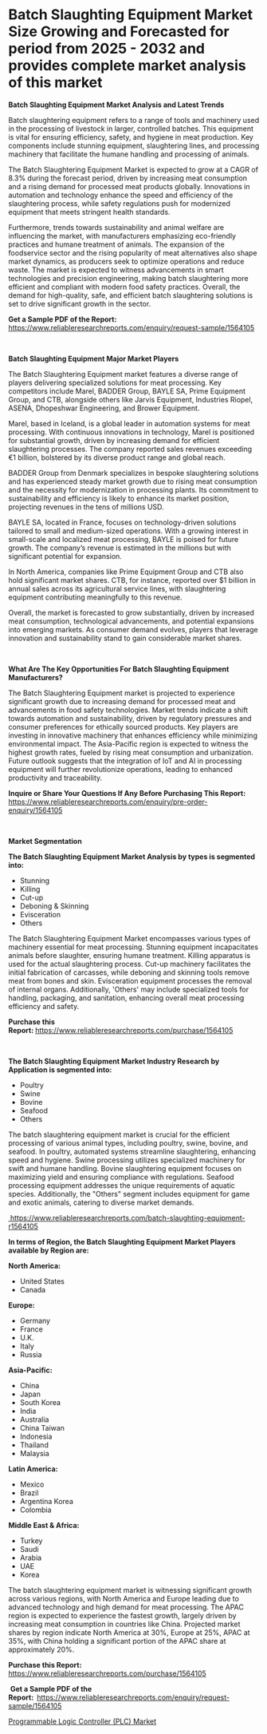 <p><h1>Batch Slaughting Equipment Market Size Growing and Forecasted for period from 2025 - 2032 and provides complete market analysis of this market</h1></p><p><strong>Batch Slaughting Equipment Market Analysis and Latest Trends</strong></p>
<p><p>Batch slaughtering equipment refers to a range of tools and machinery used in the processing of livestock in larger, controlled batches. This equipment is vital for ensuring efficiency, safety, and hygiene in meat production. Key components include stunning equipment, slaughtering lines, and processing machinery that facilitate the humane handling and processing of animals.</p><p>The Batch Slaughtering Equipment Market is expected to grow at a CAGR of 8.3% during the forecast period, driven by increasing meat consumption and a rising demand for processed meat products globally. Innovations in automation and technology enhance the speed and efficiency of the slaughtering process, while safety regulations push for modernized equipment that meets stringent health standards.</p><p>Furthermore, trends towards sustainability and animal welfare are influencing the market, with manufacturers emphasizing eco-friendly practices and humane treatment of animals. The expansion of the foodservice sector and the rising popularity of meat alternatives also shape market dynamics, as producers seek to optimize operations and reduce waste. The market is expected to witness advancements in smart technologies and precision engineering, making batch slaughtering more efficient and compliant with modern food safety practices. Overall, the demand for high-quality, safe, and efficient batch slaughtering solutions is set to drive significant growth in the sector.</p></p>
<p><strong>Get a Sample PDF of the Report:&nbsp;</strong> <a href="https://www.reliableresearchreports.com/enquiry/request-sample/1564105?utm_campaign=2797&utm_medium=2&utm_source=Github&utm_content=ia&utm_term=11042025&utm_id=batch-slaughting-equipment">https://www.reliableresearchreports.com/enquiry/request-sample/1564105</a></p>
<p>&nbsp;</p>
<p><strong>Batch Slaughting Equipment Major Market Players</strong></p>
<p><p>The Batch Slaughtering Equipment market features a diverse range of players delivering specialized solutions for meat processing. Key competitors include Marel, BADDER Group, BAYLE SA, Prime Equipment Group, and CTB, alongside others like Jarvis Equipment, Industries Riopel, ASENA, Dhopeshwar Engineering, and Brower Equipment. </p><p>Marel, based in Iceland, is a global leader in automation systems for meat processing. With continuous innovations in technology, Marel is positioned for substantial growth, driven by increasing demand for efficient slaughtering processes. The company reported sales revenues exceeding €1 billion, bolstered by its diverse product range and global reach.</p><p>BADDER Group from Denmark specializes in bespoke slaughtering solutions and has experienced steady market growth due to rising meat consumption and the necessity for modernization in processing plants. Its commitment to sustainability and efficiency is likely to enhance its market position, projecting revenues in the tens of millions USD.</p><p>BAYLE SA, located in France, focuses on technology-driven solutions tailored to small and medium-sized operations. With a growing interest in small-scale and localized meat processing, BAYLE is poised for future growth. The company’s revenue is estimated in the millions but with significant potential for expansion.</p><p>In North America, companies like Prime Equipment Group and CTB also hold significant market shares. CTB, for instance, reported over $1 billion in annual sales across its agricultural service lines, with slaughtering equipment contributing meaningfully to this revenue.</p><p>Overall, the market is forecasted to grow substantially, driven by increased meat consumption, technological advancements, and potential expansions into emerging markets. As consumer demand evolves, players that leverage innovation and sustainability stand to gain considerable market shares.</p></p>
<p>&nbsp;</p>
<p><strong>What Are The Key Opportunities For Batch Slaughting Equipment Manufacturers?</strong></p>
<p><p>The Batch Slaughtering Equipment market is projected to experience significant growth due to increasing demand for processed meat and advancements in food safety technologies. Market trends indicate a shift towards automation and sustainability, driven by regulatory pressures and consumer preferences for ethically sourced products. Key players are investing in innovative machinery that enhances efficiency while minimizing environmental impact. The Asia-Pacific region is expected to witness the highest growth rates, fueled by rising meat consumption and urbanization. Future outlook suggests that the integration of IoT and AI in processing equipment will further revolutionize operations, leading to enhanced productivity and traceability.</p></p>
<p><strong>Inquire or Share Your Questions If Any Before Purchasing This Report:</strong> <a href="https://www.reliableresearchreports.com/enquiry/pre-order-enquiry/1564105?utm_campaign=2797&utm_medium=2&utm_source=Github&utm_content=ia&utm_term=11042025&utm_id=batch-slaughting-equipment">https://www.reliableresearchreports.com/enquiry/pre-order-enquiry/1564105</a></p>
<p>&nbsp;</p>
<p><strong>Market Segmentation</strong></p>
<p><strong>The Batch Slaughting Equipment Market Analysis by types is segmented into:</strong></p>
<p><ul><li>Stunning</li><li>Killing</li><li>Cut-up</li><li>Deboning & Skinning</li><li>Evisceration</li><li>Others</li></ul></p>
<p><p>The Batch Slaughtering Equipment Market encompasses various types of machinery essential for meat processing. Stunning equipment incapacitates animals before slaughter, ensuring humane treatment. Killing apparatus is used for the actual slaughtering process. Cut-up machinery facilitates the initial fabrication of carcasses, while deboning and skinning tools remove meat from bones and skin. Evisceration equipment processes the removal of internal organs. Additionally, 'Others' may include specialized tools for handling, packaging, and sanitation, enhancing overall meat processing efficiency and safety.</p></p>
<p><strong>Purchase this Report:&nbsp;</strong><a href="https://www.reliableresearchreports.com/purchase/1564105?utm_campaign=2797&utm_medium=2&utm_source=Github&utm_content=ia&utm_term=11042025&utm_id=batch-slaughting-equipment">https://www.reliableresearchreports.com/purchase/1564105</a></p>
<p>&nbsp;</p>
<p><strong>The Batch Slaughting Equipment Market Industry Research by Application is segmented into:</strong></p>
<p><ul><li>Poultry</li><li>Swine</li><li>Bovine</li><li>Seafood</li><li>Others</li></ul></p>
<p><p>The batch slaughtering equipment market is crucial for the efficient processing of various animal types, including poultry, swine, bovine, and seafood. In poultry, automated systems streamline slaughtering, enhancing speed and hygiene. Swine processing utilizes specialized machinery for swift and humane handling. Bovine slaughtering equipment focuses on maximizing yield and ensuring compliance with regulations. Seafood processing equipment addresses the unique requirements of aquatic species. Additionally, the "Others" segment includes equipment for game and exotic animals, catering to diverse market demands.</p></p>
<p><a href="https://www.reliableresearchreports.com/batch-slaughting-equipment-r1564105?utm_campaign=2797&utm_medium=2&utm_source=Github&utm_content=ia&utm_term=11042025&utm_id=batch-slaughting-equipment">&nbsp;https://www.reliableresearchreports.com/batch-slaughting-equipment-r1564105</a></p>
<p><strong>In terms of Region, the Batch Slaughting Equipment Market Players available by Region are:</strong></p>
<p>
    <p> <strong> North America: </strong>
        <ul>
            <li>United States</li>
            <li>Canada</li>
        </ul>
        </p> 
    <p> <strong> Europe: </strong>
        <ul>
            <li>Germany</li>
            <li>France</li>
            <li>U.K.</li>
            <li>Italy</li>
            <li>Russia</li>
        </ul>
        </p> 
    <p> <strong> Asia-Pacific: </strong>
        <ul>
            <li>China</li>
            <li>Japan</li>
            <li>South Korea</li>
            <li>India</li>
            <li>Australia</li>
            <li>China Taiwan</li>
            <li>Indonesia</li>
            <li>Thailand</li>
            <li>Malaysia</li>
        </ul>
        </p> 
    <p> <strong> Latin America: </strong>
        <ul>
            <li>Mexico</li>
            <li>Brazil</li>
            <li>Argentina Korea</li>
            <li>Colombia</li>
        </ul>
        </p> 
    <p> <strong> Middle East & Africa: </strong>
        <ul>
            <li>Turkey</li>
            <li>Saudi</li>
            <li>Arabia</li>
            <li>UAE</li>
            <li>Korea</li>
        </ul>
    </p>
    </p>
<p><p>The batch slaughtering equipment market is witnessing significant growth across various regions, with North America and Europe leading due to advanced technology and high demand for meat processing. The APAC region is expected to experience the fastest growth, largely driven by increasing meat consumption in countries like China. Projected market shares by region indicate North America at 30%, Europe at 25%, APAC at 35%, with China holding a significant portion of the APAC share at approximately 20%.</p></p>
<p><strong>Purchase this Report: </strong><a href="https://www.reliableresearchreports.com/purchase/1564105?utm_campaign=2797&utm_medium=2&utm_source=Github&utm_content=ia&utm_term=11042025&utm_id=batch-slaughting-equipment">https://www.reliableresearchreports.com/purchase/1564105</a></p>
<p>&nbsp;<strong>Get a Sample PDF of the Report:&nbsp;&nbsp;</strong><a href="https://www.reliableresearchreports.com/enquiry/request-sample/1564105?utm_campaign=2797&utm_medium=2&utm_source=Github&utm_content=ia&utm_term=11042025&utm_id=batch-slaughting-equipment">https://www.reliableresearchreports.com/enquiry/request-sample/1564105</a></p>
<p><strong></strong></p>
<p><p><a href="https://github.com/kocssequen/Market-Research-Report-List-1/blob/main/programmable-logic-controller-plc-market.md?utm_campaign=2797&utm_medium=2&utm_source=Github&utm_content=ia&utm_term=11042025&utm_id=batch-slaughting-equipment">Programmable Logic Controller (PLC) Market</a></p></p>